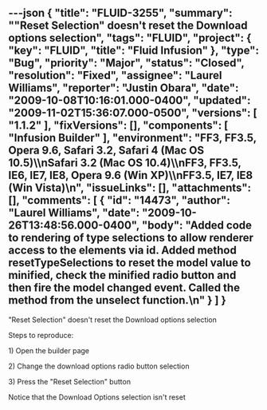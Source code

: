 ---json
{
  "title": "FLUID-3255",
  "summary": "\"Reset Selection\" doesn't reset the Download options selection",
  "tags": "FLUID",
  "project": {
    "key": "FLUID",
    "title": "Fluid Infusion"
  },
  "type": "Bug",
  "priority": "Major",
  "status": "Closed",
  "resolution": "Fixed",
  "assignee": "Laurel Williams",
  "reporter": "Justin Obara",
  "date": "2009-10-08T10:16:01.000-0400",
  "updated": "2009-11-02T15:36:07.000-0500",
  "versions": [
    "1.1.2"
  ],
  "fixVersions": [],
  "components": [
    "Infusion Builder"
  ],
  "environment": "FF3, FF3.5, Opera 9.6, Safari 3.2, Safari 4 (Mac OS 10.5)\\\nSafari 3.2 (Mac OS 10.4)\\\nFF3, FF3.5, IE6, IE7, IE8, Opera 9.6 (Win XP)\\\nFF3.5, IE7, IE8 (Win Vista)\n",
  "issueLinks": [],
  "attachments": [],
  "comments": [
    {
      "id": "14473",
      "author": "Laurel Williams",
      "date": "2009-10-26T13:48:56.000-0400",
      "body": "Added code to rendering of type selections to allow renderer access to the elements via id. Added method resetTypeSelections to reset the model value to minified, check the minified radio button and then fire the model changed event. Called the method from the unselect function.\n"
    }
  ]
}
---
"Reset Selection" doesn't reset the Download options selection

Steps to reproduce:

1\) Open the builder page

2\) Change the download options radio button selection

3\) Press the "Reset Selection" button

Notice that the Download Options selection isn't reset

        